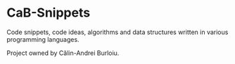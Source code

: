 CaB-Snippets
============

Code snippets, code ideas, algorithms and data structures written in various
programming languages.

Project owned by Călin-Andrei Burloiu.
